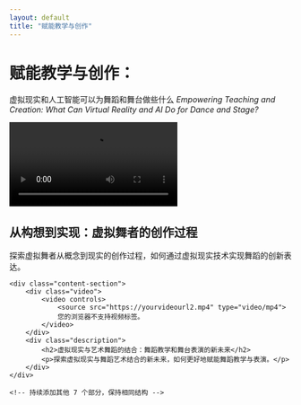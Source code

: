 ```yaml
---
layout: default
title: "赋能教学与创作"
---
```


# 赋能教学与创作：
虚拟现实和人工智能可以为舞蹈和舞台做些什么
*Empowering Teaching and Creation: What Can Virtual Reality and AI Do for Dance and Stage?*

<div class="container">
    <div class="content-section">
        <div class="video">
            <video controls>
                <source src="https://yourvideourl1.mp4" type="video/mp4">
                您的浏览器不支持视频标签。
            </video>
        </div>
        <div class="description">
            <h2>从构想到实现：虚拟舞者的创作过程</h2>
            <p>探索虚拟舞者从概念到现实的创作过程，如何通过虚拟现实技术实现舞蹈的创新表达。</p>
        </div>
    </div>

    <div class="content-section">
        <div class="video">
            <video controls>
                <source src="https://yourvideourl2.mp4" type="video/mp4">
                您的浏览器不支持视频标签。
            </video>
        </div>
        <div class="description">
            <h2>虚拟现实与艺术舞蹈的结合：舞蹈教学和舞台表演的新未来</h2>
            <p>探索虚拟现实与舞蹈艺术结合的新未来，如何更好地赋能舞蹈教学与表演。</p>
        </div>
    </div>

    <!-- 持续添加其他 7 个部分，保持相同结构 -->
</div>
